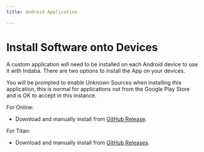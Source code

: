 ```yaml
---
title: Android Application

---
```


<ReadTime />

# Install Software onto Devices

<Leader>

A custom application will need to be installed on each Android device to use it with Indaba. 
There are two options to install the App on your devices.

</Leader>

<Tip>

You will be prompted to enable Unknown Sources when installing this application, this is normal for applications not from the Google Play Store and is OK to accept in this instance.

</Tip>

For Online:

* Download and manually install from [GitHub Release](https://github.com/our-story-media/ourstory-android/releases/latest/download/dev.indaba.apk).

For Titan:

* Download and manually install from [GitHub Releases](https://github.com/our-story-media/ourstory-android/releases/latest/download/dev.indaba.offline.apk).
<!-- * Install from the Play Story from [Indaba Titan](https://play.google.com/store/apps/details?id=uk.ac.ncl.di.bootlegger.offline). -->